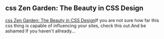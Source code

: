 <article><h2>css Zen Garden: The Beauty in CSS Design</h2><a href="http://www.csszengarden.com/?cssfile=/146/146.css&#038;page=0">css Zen Garden: The Beauty in CSS Design</a>If you are not sure how far this css thing is capable of influencing your sites, check this out.And be ashamed If you haven't allready...</article>